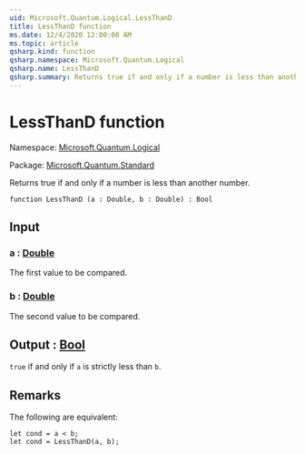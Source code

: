 ```yaml
---
uid: Microsoft.Quantum.Logical.LessThanD
title: LessThanD function
ms.date: 12/4/2020 12:00:00 AM
ms.topic: article
qsharp.kind: function
qsharp.namespace: Microsoft.Quantum.Logical
qsharp.name: LessThanD
qsharp.summary: Returns true if and only if a number is less than another number.
---
```


# LessThanD function

Namespace: [Microsoft.Quantum.Logical](xref:Microsoft.Quantum.Logical)

Package: [Microsoft.Quantum.Standard](https://nuget.org/packages/Microsoft.Quantum.Standard)


Returns true if and only if a number is less than another number.

```qsharp
function LessThanD (a : Double, b : Double) : Bool
```


## Input

### a : [Double](xref:microsoft.quantum.lang-ref.double)

The first value to be compared.


### b : [Double](xref:microsoft.quantum.lang-ref.double)

The second value to be compared.



## Output : [Bool](xref:microsoft.quantum.lang-ref.bool)

`true` if and only if `a` is strictly less than `b`.

## Remarks

The following are equivalent:```Q#let cond = a < b;let cond = LessThanD(a, b);```